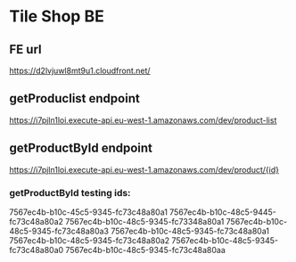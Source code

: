# Tile Shop BE

## FE url
https://d2lvjuwl8mt9u1.cloudfront.net/

## getProduclist endpoint
https://i7pjln1loi.execute-api.eu-west-1.amazonaws.com/dev/product-list

## getProductById endpoint
https://i7pjln1loi.execute-api.eu-west-1.amazonaws.com/dev/product/{id}

### getProductById testing ids:
7567ec4b-b10c-45c5-9345-fc73c48a80a1
7567ec4b-b10c-48c5-9445-fc73c48a80a2
7567ec4b-b10c-48c5-9345-fc73348a80a1
7567ec4b-b10c-48c5-9345-fc73c48a80a3
7567ec4b-b10c-48c5-9345-fc73c48a80a1
7567ec4b-b10c-48c5-9345-fc73c48a80a2
7567ec4b-b10c-48c5-9345-fc73c48a80a0
7567ec4b-b10c-48c5-9345-fc73c48a80aa